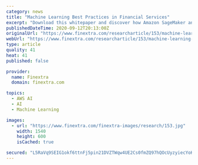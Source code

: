 ```yaml
---
category: news
title: "Machine Learning Best Practices in Financial Services"
excerpt: "Download this whitepaper and discover how Amazon SageMaker and other AWS services can help multiple stakeholders in your firm build and deploy well-governed and secure ML workloads."
publishedDateTime: 2020-09-12T20:13:00Z
originalUrl: "https://www.finextra.com/researcharticle/153/machine-learning-best-practices-in-financial-services"
webUrl: "https://www.finextra.com/researcharticle/153/machine-learning-best-practices-in-financial-services"
type: article
quality: 41
heat: 41
published: false

provider:
  name: Finextra
  domain: finextra.com

topics:
  - AWS AI
  - AI
  - Machine Learning

images:
  - url: "https://www.finextra.com/finextra-images/research/153.jpg"
    width: 1540
    height: 600
    isCached: true

secured: "L5RaVq9SEIG1okf6ttnFj5pin21DVZTWqw4UE2Cs0fmZQ97hQOcUyzyiecYoKra6zaL5WccD+e/qZft5tKfUz/38xK7Y/U/3pbq1pFG4EYBR5kkdhMH6EtucN7WyJF07F2WKh2RpMKNvgueDe2gr2gYJT5uQLwA6jr1oeWbIyVDgDRRdz/c9mWIqKgUtESNEwDe4V6YSfW/BuROjYXOa+UcdO6ZVzflWCzHERSoY5fI9ryPZLDhRJRu6L7uqLlAK6g471e30cmLbqcPMhcgCe1b1i48VuEN3rnmxbkJ6Sdkr9VSJr40SENzWFRHG4FzBr+e2xmol4l/SUYFqGvApBaGFwfXCN/FCrmnxO61arNQ=;+3DBCgDJg1s6YUyaVQY0rA=="
---
```


